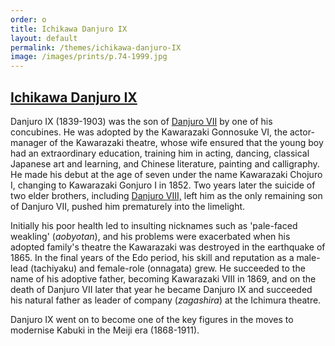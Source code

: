 ```yaml
---
order: o
title: Ichikawa Danjuro IX
layout: default
permalink: /themes/ichikawa-danjuro-IX
image: /images/prints/p.74-1999.jpg
---
```


## [Ichikawa Danjuro IX](/exhibition/group-18)

Danjuro IX (1839-1903) was the son of [Danjuro VII](/exhibition/group-8-part-1) by one of his concubines. He was adopted by the Kawarazaki Gonnosuke VI, the actor-manager of the Kawarazaki theatre, whose wife ensured that the young boy had an extraordinary education, training him in acting, dancing, classical Japanese art and learning, and Chinese literature, painting and calligraphy. He made his debut at the age of seven under the name Kawarazaki Chojuro I, changing to Kawarazaki Gonjuro I in 1852. Two years later the suicide of two elder brothers, including [Danjuro VIII,](/exhibition/group-12) left him as the only remaining son of Danjuro VII, pushed him prematurely into the limelight.

Initially his poor health led to insulting nicknames such as 'pale-faced weakling' (_aobyotan_), and his problems were exacerbated when his adopted family's theatre the Kawarazaki was destroyed in the earthquake of 1865. In the final years of the Edo period, his skill and reputation as a male-lead (tachiyaku) and female-role (onnagata) grew. He succeeded to the name of his adoptive father, becoming Kawarazaki VIII in 1869, and on the death of Danjuro VII later that year he became Danjuro IX and succeeded his natural father as leader of company (_zagashira_) at the Ichimura theatre.

Danjuro IX went on to become one of the key figures in the moves to modernise Kabuki in the Meiji era (1868-1911).
